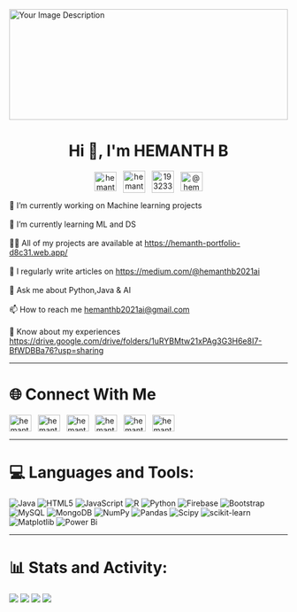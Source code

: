 <img src="https://github.com/hemanth5666/hemanth5666/assets/95521874/5232be33-b4ec-4951-9726-3a55b8f8f504" alt="Your Image Description" width="100%" height="200">

<h1 align="center">Hi 👋, I'm HEMANTH B</h1>

<p align="center">
<a href="https://linkedin.com/in/hemanth-b-57206a22b" target="blank"><img align="center" src="https://raw.githubusercontent.com/rahuldkjain/github-profile-readme-generator/master/src/images/icons/Social/linked-in-alt.svg" alt="hemanth-b-57206a22b" height="35" width="40" /></a>
&nbsp;
<a href="https://dev.to/hemanth5666" target="blank"><img align="center" src="https://dev-to-uploads.s3.amazonaws.com/uploads/logos/resized_logo_UQww2soKuUsjaOGNB38o.png" alt="hemanth5666" height="40" width="40" /></a>
&nbsp;
<a href="https://stackoverflow.com/users/19323370" target="blank"><img align="center" src="https://raw.githubusercontent.com/rahuldkjain/github-profile-readme-generator/master/src/images/icons/Social/stack-overflow.svg" alt="19323370" height="40" width="40" /></a>
&nbsp;
<a href="https://medium.com/@hemanthb2021ai" target="blank"><img align="center" src="https://raw.githubusercontent.com/rahuldkjain/github-profile-readme-generator/master/src/images/icons/Social/medium.svg" alt="@hemanthb2021ai" height="35" width="40" /></a>
</p>

🔭 I’m currently working on Machine learning projects<br><br>🌱 I’m currently learning ML and DS<br><br>👨‍💻 
All of my projects are available at https://hemanth-portfolio-d8c31.web.app/ <br><br>📝 I regularly write articles on https://medium.com/@hemanthb2021ai<br><br>💬 Ask me about Python,Java & AI<br><br>📫 How to reach me hemanthb2021ai@gmail.com<br><br>📄 Know about my experiences https://drive.google.com/drive/folders/1uRYBMtw21xPAg3G3H6e8I7-BfWDBBa76?usp=sharing

---

# 🌐 Connect With Me
<p align="left">
<a href="https://kaggle.com/hemanth5666" target="blank"><img align="center" src="https://raw.githubusercontent.com/rahuldkjain/github-profile-readme-generator/master/src/images/icons/Social/kaggle.svg" alt="hemanth5666" height="30" width="40" /></a>
&nbsp;
<a href="https://fb.com/hemanth" target="blank"><img align="center" src="https://raw.githubusercontent.com/rahuldkjain/github-profile-readme-generator/master/src/images/icons/Social/facebook.svg" alt="hemanth" height="30" width="40" /></a>
&nbsp;
<a href="https://instagram.com/hemanth_182" target="blank"><img align="center" src="https://raw.githubusercontent.com/rahuldkjain/github-profile-readme-generator/master/src/images/icons/Social/instagram.svg" alt="hemanth_182" height="30" width="40" /></a>
&nbsp;
<a href="https://www.hackerrank.com/hemanth2004" target="blank"><img align="center" src="https://raw.githubusercontent.com/rahuldkjain/github-profile-readme-generator/master/src/images/icons/Social/hackerrank.svg" alt="hemanth2004" height="30" width="40" /></a>
&nbsp;
<a href="https://www.leetcode.com/hemanth5666" target="blank"><img align="center" src="https://raw.githubusercontent.com/rahuldkjain/github-profile-readme-generator/master/src/images/icons/Social/leet-code.svg" alt="hemanth5666" height="30" width="40" /></a>
&nbsp;
<a href="https://huggingface.co/hemanth5666" target="blank"><img align="center" src="https://huggingface.co/front/assets/huggingface_logo-noborder.svg" alt="hemanth5666" height="30" width="40" /></a>
</p>

---

# 💻 Languages and Tools:
![Java](https://img.shields.io/badge/java-%23ED8B00.svg?style=flat&logo=openjdk&logoColor=white) ![HTML5](https://img.shields.io/badge/html5-%23E34F26.svg?style=flat&logo=html5&logoColor=white) ![JavaScript](https://img.shields.io/badge/javascript-%23323330.svg?style=flat&logo=javascript&logoColor=%23F7DF1E) ![R](https://img.shields.io/badge/r-%23276DC3.svg?style=flat&logo=r&logoColor=white) ![Python](https://img.shields.io/badge/python-3670A0?style=flat&logo=python&logoColor=ffdd54) ![Firebase](https://img.shields.io/badge/firebase-%23039BE5.svg?style=flat&logo=firebase) ![Bootstrap](https://img.shields.io/badge/bootstrap-%238511FA.svg?style=flat&logo=bootstrap&logoColor=white) ![MySQL](https://img.shields.io/badge/mysql-4479A1.svg?style=flat&logo=mysql&logoColor=white) ![MongoDB](https://img.shields.io/badge/MongoDB-%234ea94b.svg?style=flat&logo=mongodb&logoColor=white) ![NumPy](https://img.shields.io/badge/numpy-%23013243.svg?style=flat&logo=numpy&logoColor=white) ![Pandas](https://img.shields.io/badge/pandas-%23150458.svg?style=flat&logo=pandas&logoColor=white) ![Scipy](https://img.shields.io/badge/SciPy-%230C55A5.svg?style=flat&logo=scipy&logoColor=%white) ![scikit-learn](https://img.shields.io/badge/scikit--learn-%23F7931E.svg?style=flat&logo=scikit-learn&logoColor=white) ![Matplotlib](https://img.shields.io/badge/Matplotlib-%23ffffff.svg?style=flat&logo=Matplotlib&logoColor=black) ![Power Bi](https://img.shields.io/badge/power_bi-F2C811?style=flat&logo=powerbi&logoColor=black)

---

# 📊 Stats and Activity:
![](https://github-readme-stats.vercel.app/api?username=hemanth5666&theme=dark&hide_border=true&include_all_commits=false&count_private=true)
![](https://komarev.com/ghpvc/?username=hemanth5666&abbreviated=true&style=flat&label=views&color=brightgreen)
![](https://github-readme-stats.vercel.app/api/top-langs/?username=hemanth5666&theme=dark&hide_border=true&include_all_commits=false&count_private=true&layout=compact)
![](https://github-readme-activity-graph.vercel.app/graph?username=hemanth5666&theme=github-compact)
